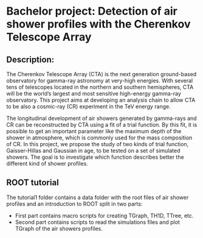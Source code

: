 # Bachelor project: Detection of air shower profiles with the Cherenkov Telescope Array

## Description:
The Cherenkov Telescope Array (CTA) is the next generation ground-based observatory for gamma-ray astronomy at very-high energies. With several tens of telescopes located in the northern and southern hemispheres, CTA will be the world’s largest and most sensitive high-energy gamma-ray observatory. This project aims at developing an analysis chain to allow CTA to be also a cosmic-ray (CR) experiment in the TeV energy range.

The longitudinal development of air showers generated by gamma-rays and CR can be reconstructed by CTA using a fit of a trial function. By this fit, it is possible to get an important parameter like the maximum depth of the shower in atmosphere, which is commonly used for the mass composition of CR. In this project, we propose the study of two kinds of trial function, Gaisser-Hillas and Gaussian in age, to be tested on a set of simulated showers. The goal is to investigate which function describes better the different kind of shower profiles.

## ROOT tutorial

The tutorial1 folder contains a data folder with the root files of air shower profiles and an introduction to ROOT split in two parts:
- First part contains macro scripts for creating TGraph, TH1D, TTree, etc.
- Second part contains scripts to read the simulations files and plot TGraph of the air showers profiles.

